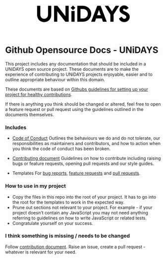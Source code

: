 <p align="center">
  <img src="/assets/UNiDAYS_Logo.png" />
</p>
<br/>

# Github Opensource Docs - UNiDAYS

This project includes any documentation that should be included in a UNiDAYS open source project. These documents are to make the experience of contributing to UNiDAYS projects enjoyable, easier and to outline appropriate behaviour within this domain. 

These documents are based on [Githubs guidelines for setting up your project for healthy contributions](https://help.github.com/articles/setting-up-your-project-for-healthy-contributions/). 

If there is anything you think should be changed or altered, feel free to open a feature request or pull request using the guidelines outlined in the documents themselves.

### Includes

- [Code of Conduct](CODE_OF_CONDUCT.md)
	Outlines the behaviours we do and do not tolerate, our responsibilities as maintainers and contributors, and how to action when you think the code of conduct has been broken.

- [Contributing document](.github/contributing.md)
	Guidelines on how to contribute including raising bugs or feature requests, opening pull requests and our style guides.

- Templates
	For [bug reports](.github/ISSUE_TEMPLATE/bug_report.md), [feature requests](.github/ISSUE_TEMPLATE/feature_request.md) and [pull requests](./pull_request_template.md).
	
### How to use in my project

- Copy the files in this repo into the root of your project. It has to go into the root for the templates to work in the expected way.
- Prune out sections not relevant to your project. For example - if your project doesn't contain any JavaScript you may not need anything referring to guidelines on how to write JavaScript or related tests.
- Congratulate yourself on your success.

### I think something is missing / needs to be changed

Follow [contribution document](.github/contributing.md). Raise an issue, create a pull request - whatever is relevant for your need.
